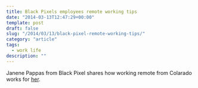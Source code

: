```yaml
---
title: Black Pixels employees remote working tips
date: "2014-03-13T12:47:29+00:00"
template: post
draft: false
slug: "/2014/03/13/black-pixel-remote-working-tips/"
category: "article"
tags:
  - work life
description: ""
---
```


Janene Pappas from Black Pixel shares how working remote from Colarado works for <a href="http://blackpixel.com/blog/2014/03/remote-pixel.html" title="Remote Pixel" target="_blank">her</a>.